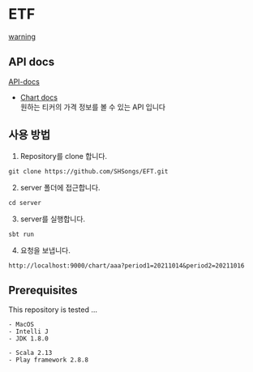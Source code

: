 # ETF

[warning](https://stackoverflow.com/questions/46922415/does-yahoo-finance-ban-web-scrapy-or-notg)

## API docs
[API-docs](/API-docs)  

- [Chart docs](/API-docs/chart.md)  
원하는 티커의 가격 정보를 볼 수 있는 API 입니다


## 사용 방법
1. Repository를 clone 합니다.
```
git clone https://github.com/SHSongs/EFT.git
```

2. server 폴더에 접근합니다.
```
cd server
```

3. server를 실행합니다.
```
sbt run
```

4. 요청을 보냅니다.
```
http://localhost:9000/chart/aaa?period1=20211014&period2=20211016
```


## Prerequisites
This repository is tested ...
```
- MacOS
- Intelli J
- JDK 1.8.0

- Scala 2.13
- Play framework 2.8.8
```
